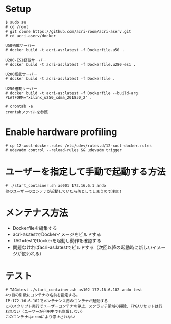Setup
=====

```
$ sudo su
# cd /root
# git clone https://github.com/acri-room/acri-aserv.git
# cd acri-aserv/docker

U50搭載サーバー
# docker build -t acri-as:latest -f Dockerfile.u50 .

U280-ES1搭載サーバー
# docker build -t acri-as:latest -f Dockerfile.u280-es1 .

U200搭載サーバー
# docker build -t acri-as:latest -f Dockerfile .

U250搭載サーバー
# docker build -t acri-as:latest -f Dockerfile --build-arg PLATFORM="xilinx_u250_xdma_201830_2" .

# crontab -e
crontabファイルを参照
```

Enable hardware profiling
=========================

```
# cp 12-xocl-docker.rules /etc/udev/rules.d/12-xocl-docker.rules
# udevadm control --reload-rules && udevadm trigger
```

ユーザーを指定して手動で起動する方法
===============
```
# ./start_container.sh as001 172.16.6.1 ando
他のユーザーのコンテナが起動していたら落としてしまうので注意！
```

メンテナス方法
===============
+ Dockerfileを編集する
+ acri-as:testでDockerイメージをビルドする
+ TAG=testでDockerを起動し動作を確認する
+ 問題なければacri-as:latestでビルドする（次回以降の起動時に新しいイメージが使われる）

テスト
======
```
# TAG=test ./start_container.sh as102 172.16.6.102 ando test
4つ目の引数にコンテナの名前を指定する。
IP:172.16.6.102でメンテナンス用のコンテナが起動する
このスクリプト実行でユーザーコンテナの停止、スクラッチ領域の掃除、FPGAリセットは行われない（ユーザーが利用中でも影響しない）
このコンテナはcronにより停止されない
```
